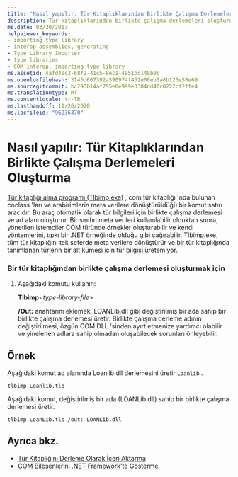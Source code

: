 ```yaml
---
title: 'Nasıl yapılır: Tür Kitaplıklarından Birlikte Çalışma Derlemeleri Oluşturma'
description: Tür kitaplıklarından birlikte çalışma derlemeleri oluşturun. Ortak sınıfları ve arabirimleri bir COM tür kitaplığından meta verilere dönüştürmek için tür kitaplığı alma programı (Tlbimp.exe) kullanın.
ms.date: 03/30/2017
helpviewer_keywords:
- importing type library
- interop assemblies, generating
- Type Library Importer
- type libraries
- COM interop, importing type library
ms.assetid: 4afd40c3-68f2-41c5-8ec1-4951bc148b9c
ms.openlocfilehash: 3146d607392a590974f452e06eb5a8b125e58e69
ms.sourcegitcommit: bc293b14af795e0e999e3304dd40c0222cf2ffe4
ms.translationtype: MT
ms.contentlocale: tr-TR
ms.lasthandoff: 11/26/2020
ms.locfileid: "96236370"
---
```

# <a name="how-to-generate-interop-assemblies-from-type-libraries"></a>Nasıl yapılır: Tür Kitaplıklarından Birlikte Çalışma Derlemeleri Oluşturma

[Tür kitaplığı alma programı (Tlbimp.exe)](../tools/tlbimp-exe-type-library-importer.md) , com tür kitaplığı 'nda bulunan coclass 'ları ve arabirimlerin meta verilere dönüştürüldüğü bir komut satırı aracıdır. Bu araç otomatik olarak tür bilgileri için birlikte çalışma derlemesi ve ad alanı oluşturur. Bir sınıfın meta verileri kullanılabilir olduktan sonra, yönetilen istemciler COM türünde örnekler oluşturabilir ve kendi yöntemlerini, tıpkı bir .NET örneğinde olduğu gibi çağırabilir. Tlbimp.exe, tüm tür kitaplığını tek seferde meta verilere dönüştürür ve bir tür kitaplığında tanımlanan türlerin bir alt kümesi için tür bilgisi üretemiyor.  
  
### <a name="to-generate-an-interop-assembly-from-a-type-library"></a>Bir tür kitaplığından birlikte çalışma derlemesi oluşturmak için  
  
1. Aşağıdaki komutu kullanın:  
  
     **Tlbimp**\<*type-library-file*>  
  
     **/Out:** anahtarını eklemek, LOANLib.dll gibi değiştirilmiş bir ada sahip bir birlikte çalışma derlemesi üretir. Birlikte çalışma derleme adının değiştirilmesi, özgün COM DLL 'sinden ayırt etmenize yardımcı olabilir ve yinelenen adlara sahip olmadan oluşabilecek sorunları önleyebilir.  
  
## <a name="example"></a>Örnek  

 Aşağıdaki komut ad alanında Loanlib.dll derlemesini üretir `Loanlib` .  
  
```console  
tlbimp Loanlib.tlb  
```  
  
 Aşağıdaki komut, değiştirilmiş bir ada (LOANLib.dll) sahip bir birlikte çalışma derlemesi üretir.  
  
```console  
tlbimp LoanLib.tlb /out: LOANLib.dll  
```  
  
## <a name="see-also"></a>Ayrıca bkz.

- [Tür Kitaplığını Derleme Olarak İçeri Aktarma](importing-a-type-library-as-an-assembly.md)
- [COM Bileşenlerini .NET Framework'te Gösterme](exposing-com-components.md)
